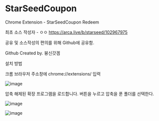 # StarSeedCoupon
Chrome Extension - StarSeedCoupon Redeem







최초 소스 작성자 - ㅇㅇ
https://arca.live/b/starseed/102967975

공유 및 소스작성의 편의를 위해 Github에 공유함.

Github Created by. 븅신갓겜




설치 방법

크롬 브라우저 주소창에 chrome://extensions/  입력

![image](https://github.com/BigWildTiger/StarSeedCoupon/assets/10737912/e69f22d3-20f9-4ef9-b856-bbf8b47942fa)




압축 해제된 확장 프로그램을 로드합니다. 버튼을 누르고 압축을 푼 폴더를 선택한다.

![image](https://github.com/BigWildTiger/StarSeedCoupon/assets/10737912/b7e0a10b-988f-412a-8fa6-510fe892044f)





![image](https://github.com/BigWildTiger/StarSeedCoupon/assets/10737912/e0680a79-f4a2-4b8d-9986-9bf7c60aa5b5)
